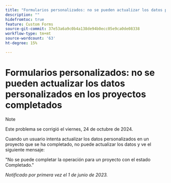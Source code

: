 ```yaml
---
title: "Formularios personalizados: no se pueden actualizar los datos personalizados en los proyectos completados"
description: ""
hidefromtoc: true
feature: Custom Forms
source-git-commit: 37e53a6a9c0b4a138de94b0ecc05e9ca0de08338
workflow-type: tm+mt
source-wordcount: '63'
ht-degree: 15%

---
```



# Formularios personalizados: no se pueden actualizar los datos personalizados en los proyectos completados

>[!NOTE]
>
>Este problema se corrigió el viernes, 24 de octubre de 2024.

Cuando un usuario intenta actualizar los datos personalizados en un proyecto que se ha completado, no puede actualizar los datos y ve el siguiente mensaje:

&quot;No se puede completar la operación para un proyecto con el estado Completado.&quot;

_Notificado por primera vez el 1 de junio de 2023._
